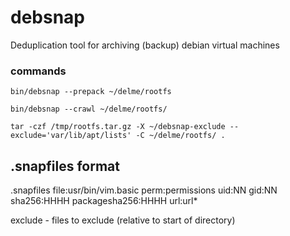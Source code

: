 # debsnap

Deduplication tool for archiving (backup) debian virtual machines


### commands

`bin/debsnap --prepack ~/delme/rootfs`

`bin/debsnap --crawl ~/delme/rootfs/`

`tar -czf /tmp/rootfs.tar.gz -X ~/debsnap-exclude --exclude='var/lib/apt/lists' -C ~/delme/rootfs/ .`

## .snapfiles format
.snapfiles
  file:usr/bin/vim.basic perm:permissions uid:NN gid:NN sha256:HHHH 
  packagesha256:HHHH url:url* 

exclude - files to exclude (relative to start of directory)

